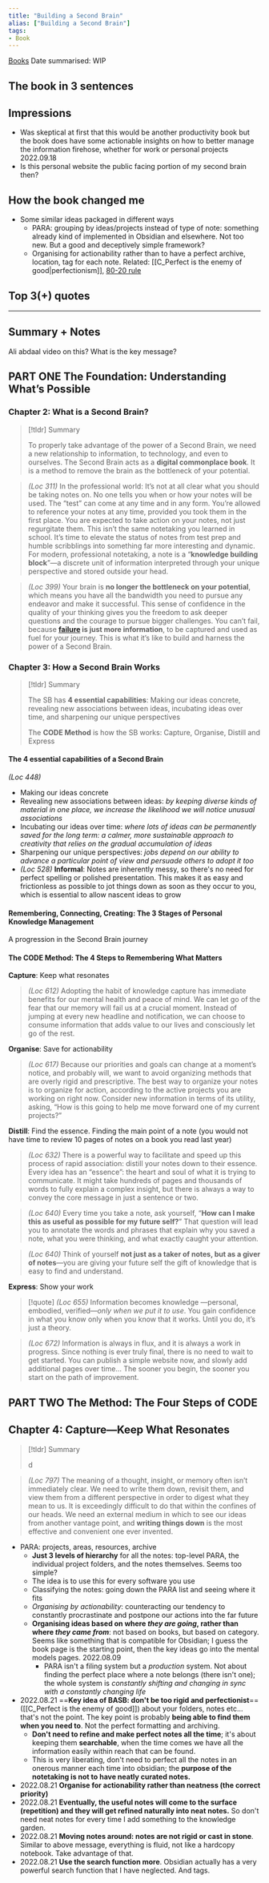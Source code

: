 ```yaml
---
title: "Building a Second Brain"
alias: ["Building a Second Brain"]
tags:
- Book
---
```


[Books](notes/Books.md)
Date summarised: WIP
## The book in 3 sentences
## Impressions
- Was skeptical at first that this would be another productivity book but the book does have some actionable insights on how to better manage the information firehose, whether for work or personal projects 2022.09.18 
- Is this personal website the public facing portion of my second brain then? 
## How the book changed me
- Some similar ideas packaged in different ways
	- PARA: grouping by ideas/projects instead of type of note: something already kind of implemented in Obsidian and elsewhere. Not too new. But a good and deceptively simple framework? 
	- Organising for actionability rather than to have a perfect archive, location, tag for each note. Related: [[C_Perfect is the enemy of good|perfectionism]], [80-20 rule](notes/C_80-20%20rule.md)
	
## Top 3(+) quotes

---
## Summary + Notes
Ali abdaal video on this? What is the key message? 


## PART ONE The Foundation: Understanding What’s Possible
### Chapter 2: What is a Second Brain?
> [!tldr] Summary
> 
> To properly take advantage of the power of a Second Brain, we need a new relationship to information, to technology, and even to ourselves. The Second Brain acts as a **digital commonplace book**. It is a method to remove the brain as the bottleneck of your potential. 

> *(Loc 311)* In the professional world: It’s not at all clear what you should be taking notes on. No one tells you when or how your notes will be used. The “test” can come at any time and in any form. You’re allowed to reference your notes at any time, provided you took them in the first place. You are expected to take action on your notes, not just regurgitate them. This isn’t the same notetaking you learned in school. It’s time to elevate the status of notes from test prep and humble scribblings into something far more interesting and dynamic. For modern, professional notetaking, a note is a “**knowledge building block**”—a discrete unit of information interpreted through your unique perspective and stored outside your head.

> *(Loc 399)* Your brain is **no longer the bottleneck on your potential**, which means you have all the bandwidth you need to pursue any endeavor and make it successful. This sense of confidence in the quality of your thinking gives you the freedom to ask deeper questions and the courage to pursue bigger challenges. You can’t fail, because **[failure](notes/C_Failure.md) is just more information**, to be captured and used as fuel for your journey. This is what it’s like to build and harness the power of a Second Brain.

### Chapter 3: How a Second Brain Works
> [!tldr] Summary
> 
> The SB has **4 essential capabilities**: Making our ideas concrete, revealing new associations between ideas, incubating ideas over time, and sharpening our unique perspectives
> 
> The **CODE Method** is how the SB works: Capture, Organise, Distill and Express

#### The 4 essential capabilities of a Second Brain
 *(Loc 448)* 
 - Making our ideas concrete 
 - Revealing new associations between ideas: *by keeping diverse kinds of material in one place, we increase the likelihood we will notice unusual associations*
 - Incubating our ideas over time: *where lots of ideas can be permanently saved for the long term: a calmer, more sustainable approach to creativity that relies on the gradual accumulation of ideas*
 - Sharpening our unique perspectives: *jobs depend on our ability to advance a particular point of view and persuade others to adopt it too*
- *(Loc 528)* **Informal**: Notes are inherently messy, so there's no need for perfect spelling or polished presentation. This makes it as easy and frictionless as possible to jot things down as soon as they occur to you, which is essential to allow nascent ideas to grow

#### Remembering, Connecting, Creating: The 3 Stages of Personal Knowledge Management 
A progression in the Second Brain journey

#### The CODE Method: The 4 Steps to Remembering What Matters
**Capture**: Keep what resonates
> *(Loc 612)* Adopting the habit of knowledge capture has immediate benefits for our mental health and peace of mind. We can let go of the fear that our memory will fail us at a crucial moment. Instead of jumping at every new headline and notification, we can choose to consume information that adds value to our lives and consciously let go of the rest.

**Organise**: Save for actionability
> *(Loc 617)* Because our priorities and goals can change at a moment’s notice, and probably will, we want to avoid organizing methods that are overly rigid and prescriptive. The best way to organize your notes is to organize for action, according to the active projects you are working on right now. Consider new information in terms of its utility, asking, “How is this going to help me move forward one of my current projects?”

**Distill**: Find the essence. Finding the main point of a note (you would not have time to review 10 pages of notes on a book you read last year)
> *(Loc 632)* There is a powerful way to facilitate and speed up this process of rapid association: distill your notes down to their essence. Every idea has an “essence”: the heart and soul of what it is trying to communicate. It might take hundreds of pages and thousands of words to fully explain a complex insight, but there is always a way to convey the core message in just a sentence or two.

>*(Loc 640)* Every time you take a note, ask yourself, “**How can I make this as useful as possible for my future self?**” That question will lead you to annotate the words and phrases that explain why you saved a note, what you were thinking, and what exactly caught your attention.

> *(Loc 640)* Think of yourself **not just as a taker of notes, but as a giver of notes**—you are giving your future self the gift of knowledge that is easy to find and understand.

**Express**: Show your work
> [!quote] *(Loc 655)* Information becomes knowledge —personal, embodied, verified—*only when we put it to use*. You gain confidence in what you know only when you know that it works. Until you do, it’s just a theory.

> *(Loc 672)* Information is always in flux, and it is always a work in progress. Since nothing is ever truly final, there is no need to wait to get started. You can publish a simple website now, and slowly add additional pages over time... The sooner you begin, the sooner you start on the path of improvement.

## PART TWO The Method: The Four Steps of CODE
## Chapter 4: Capture—Keep What Resonates
> [!tldr] Summary
>
> d

> *(Loc 797)* The meaning of a thought, insight, or memory often isn’t immediately clear. We need to write them down, revisit them, and view them from a different perspective in order to digest what they mean to us. It is exceedingly difficult to do that within the confines of our heads. We need an external medium in which to see our ideas from another vantage point, and **writing things down** is the most effective and convenient one ever invented.


- PARA: projects, areas, resources, archive
	- **Just 3 levels of hierarchy** for all the notes: top-level PARA, the individual project folders, and the notes themselves. Seems too simple?
	- The idea is to use this for every software you use 
	- Classifying the notes: going down the PARA list and seeing where it fits
	- *Organising by actionability*: counteracting our tendency to constantly procrastinate and postpone our actions into the far future
	- **Organising ideas based on where *they are going*, rather than where *they came from***: not based on books, but based on category. Seems like something that is compatible for Obsidian; I guess the book page is the starting point, then the key ideas go into the mental models pages. 2022.08.09 
		- PARA isn't a filing system but a *production* system. Not about finding the perfect place where a note belongs (there isn't one); the whole system is *constantly shifting and changing in sync with a constantly changing life*
- 2022.08.21 ==**Key idea of BASB: don't be too rigid and perfectionist**== ([[C_Perfect is the enemy of good]]) about your folders, notes etc... that's not the point. The key point is probably **being able to find them when you need to**. Not the perfect formatting and archiving. 
	- **Don't need to refine and make perfect notes all the time**; it's about keeping them **searchable**, when the time comes we have all the information easily within reach that can be found. 
	- This is very liberating, don't need to perfect all the notes in an onerous manner each time into obsidian; the **purpose of the notetaking is not to have neatly curated notes.**
- 2022.08.21 **Organise for actionability rather than neatness (the correct priority)**
- 2022.08.21 **Eventually, the useful notes will come to the surface (repetition) and they will get refined naturally into neat notes.** So don't need neat notes for every time I add something to the knowledge garden. 
- 2022.08.21 **Moving notes around: notes are not rigid or cast in stone**. Similar to above message, everything is fluid, not like a hardcopy notebook. Take advantage of that. 
- 2022.08.21 **Use the search function more**. Obsidian actually has a very powerful search function that I have neglected. And tags. 